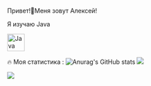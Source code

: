Привет!👋Меня зовут Алексей!

Я изучаю Java<p align="left">
  
<a href="https://www.oracle.com/java/" target="_blank" rel="noreferrer"><img src="https://raw.githubusercontent.com/danielcranney/readme-generator/main/public/icons/skills/java-colored.svg" width="40" height="40" alt="Java" /></a>
</p>

🔥 Моя статистика :
![Anurag's GitHub stats](https://github-readme-stats.vercel.app/api?username=aLexa163-JV&theme=nightowl)
![](http://github-profile-summary-cards.vercel.app/api/cards/profile-details?username=aLexa163-JV&theme=nightowl)

![](https://komarev.com/ghpvc/?username=aLexa163-JV)






